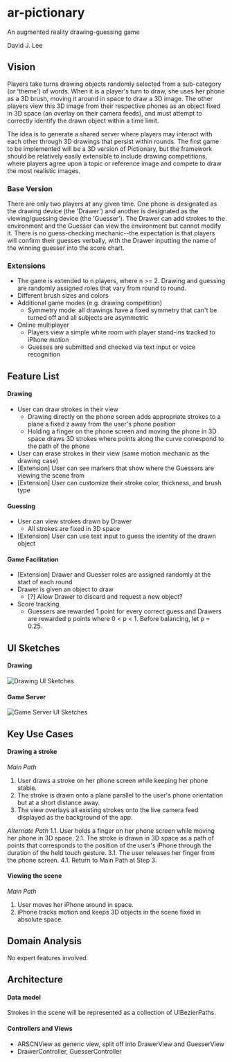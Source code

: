 # ar-pictionary
An augmented reality drawing-guessing game

David J. Lee

## Vision
Players take turns drawing objects randomly selected from a sub-category (or 'theme') of words.  When it is a player's turn to draw, she uses her phone as a 3D brush, moving it around in space to draw a 3D image.  The other players view this 3D image from their respective phones as an object fixed in 3D space (an overlay on their camera feeds), and must attempt to correctly identify the drawn object within a time limit.  

The idea is to generate a shared server where players may interact with each other through 3D drawings that persist within rounds.  The first game to be implemented will be a 3D version of Pictionary, but the framework should be relatively easily extensible to include drawing competitions, where players agree upon a topic or reference image and compete to draw the most realistic images.  

### Base Version
There are only two players at any given time.  One phone is designated as the drawing device (the 'Drawer') and another is designated as the viewing/guessing device (the 'Guesser').  The Drawer can add strokes to the environment and the Guesser can view the environment but cannot modify it.  There is no guess-checking mechanic--the expectation is that players will confirm their guesses verbally, with the Drawer inputting the name of the winning guesser into the score chart.

### Extensions
- The game is extended to n players, where n >= 2.  Drawing and guessing are randomly assigned roles that vary from round to round.
- Different brush sizes and colors
- Additional game modes (e.g. drawing competition)
  - Symmetry mode: all drawings have a fixed symmetry that can't be turned off and all subjects are asymmetric
- Online multiplayer
  - Players view a simple white room with player stand-ins tracked to iPhone motion
  - Guesses are submitted and checked via text input or voice recognition

## Feature List
#### Drawing
- User can draw strokes in their view
  - Drawing directly on the phone screen adds appropriate strokes to a plane a fixed z away from the user's phone position
  - Holding a finger on the phone screen and moving the phone in 3D space draws 3D strokes where points along the curve correspond to the path of the phone
- User can erase strokes in their view (same motion mechanic as the drawing case)
- [Extension] User can see markers that show where the Guessers are viewing the scene from
- [Extension] User can customize their stroke color, thickness, and brush type

#### Guessing
- User can view strokes drawn by Drawer
  - All strokes are fixed in 3D space
- [Extension] User can use text input to guess the identity of the drawn object

#### Game Facilitation
- [Extension] Drawer and Guesser roles are assigned randomly at the start of each round
- Drawer is given an object to draw
  - [?] Allow Drawer to discard and request a new object?
- Score tracking
  - Guessers are rewarded 1 point for every correct guess and Drawers are rewarded p points where 0 < p < 1.  Before balancing, let p = 0.25.

## UI Sketches
#### Drawing
![Drawing UI Sketches](https://github.com/deejayessel/ar-pictionary/blob/master/20181114_214855-01-01.jpeg)

#### Game Server
![Game Server UI Sketches](https://github.com/deejayessel/ar-pictionary/blob/master/20181114_214851-01.jpeg)

## Key Use Cases
#### Drawing a stroke
*Main Path*
1. User draws a stroke on her phone screen while keeping her phone stable.
2. The stroke is drawn onto a plane parallel to the user's phone orientation but at a short distance away. 
3. The view overlays all existing strokes onto the live camera feed displayed as the background of the app.  

*Alternate Path*
1.1. User holds a finger on her phone screen while moving her phone in 3D space.
2.1. The stroke is drawn in 3D space as a path of points that corresponds to the position of the user's iPhone through the duration of the held touch gesture.
3.1. The user releases her finger from the phone screen.
4.1. Return to Main Path at Step 3.

#### Viewing the scene
*Main Path*
1. User moves her iPhone around in space.
2. iPhone tracks motion and keeps 3D objects in the scene fixed in absolute space.

## Domain Analysis
No expert features involved.

## Architecture
[//]: # (Describe the major components and data structures for your data model, as well as the top-level controllers and views of your UI. Feel free to use diagrams.)

#### Data model
Strokes in the scene will be represented as a collection of UIBezierPaths.  

#### Controllers and Views
- ARSCNView as generic view, split off into DrawerView and GuesserView
- DrawerController, GuesserController


